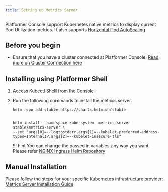 ```yaml
---
title: Setting up Metrics Server
---
```


Platformer Console support Kubernetes native metrics to display current Pod Utilization metrics. It also supports [Horizontal Pod AutoScaling](https://kubernetes.io/docs/tasks/run-application/horizontal-pod-autoscale/)

## Before you begin

- Ensure that you have a cluster connected at Platformer Console. [Read more on Cluster Connection here](/user-guides/clusters/03-connecting-clusters/)

## Installing using Platformer Shell

1. [Access Kubectl Shell from the Console](/user-guides/clusters/04-kubectl-shell/)

4. Run the following commands to install the metrics server.

    ```
    helm repo add stable https://charts.helm.sh/stable
    ```

    ```

    helm install --namespace kube-system  metrics-server stable/metrics-server \
    --set "args[0]=--logtostderr,args[1]=--kubelet-preferred-address-types=InternalIP,args[2]=--kubelet-insecure-tls"  
    ```

    !!! hint
        You can change the passed in variables any way you want. Please refer [NGINX Ingress Helm Repository](https://github.com/helm/charts/tree/master/stable/nginx-ingress)

## Manual Installation

Please follow the steps for your specific Kubernetes infrastructure provider: [Metrics Server Installation Guide](https://github.com/kubernetes-sigs/metrics-server)
